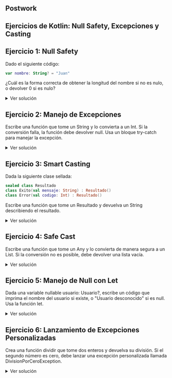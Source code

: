 ## Postwork

## Ejercicios de Kotlin: Null Safety, Excepciones y Casting

## Ejercicio 1: Null Safety

Dado el siguiente código:
```kotlin
var nombre: String? = "Juan"
```

¿Cuál es la forma correcta de obtener la longitud del nombre si no es nulo, o devolver 0 si es nulo?

<details>
<summary>Ver solución</summary>
    
```kotlin
val longitud = nombre?.length ?: 0
```
Esta solución utiliza el operador de llamada segura ?. y el operador Elvis ?: para manejar el caso nulo de manera concisa.
</details>

## Ejercicio 2: Manejo de Excepciones

Escribe una función que tome un String y lo convierta a un Int. Si la conversión falla, la función debe devolver null. Usa un bloque try-catch para manejar la excepción.

<details>
<summary>Ver solución</summary>
    
```kotlin
fun convertirAEntero(str: String): Int? {
    return try {
        str.toInt()
    } catch (e: NumberFormatException) {
        null
    }
}
```
Esta función intenta convertir el String a Int y devuelve null si ocurre una NumberFormatException.
</details>

## Ejercicio 3: Smart Casting

Dada la siguiente clase sellada:

```kotlin
sealed class Resultado
class Exito(val mensaje: String) : Resultado()
class Error(val codigo: Int) : Resultado()
```
Escribe una función que tome un Resultado y devuelva un String describiendo el resultado.

<details>
<summary>Ver solución</summary>
    
```kotlin
fun describirResultado(resultado: Resultado): String {
    return when (resultado) {
        is Exito -> "Éxito: ${resultado.mensaje}"
        is Error -> "Error: Código ${resultado.codigo}"
    }
}
```
Esta función utiliza smart casting para acceder a las propiedades específicas de cada subclase de Resultado.

</details>

## Ejercicio 4: Safe Cast

Escribe una función que tome un Any y lo convierta de manera segura a un List<String>. Si la conversión no es posible, debe devolver una lista vacía.

<details>
<summary>Ver solución</summary>
    
```kotlin
fun convertirAListaDeStrings(objeto: Any): List<String> {
    return (objeto as? List<*>)?.filterIsInstance<String>() ?: emptyList()
}
```
Esta función utiliza safe cast as? y filterIsInstance para realizar una conversión segura.
</details>

## Ejercicio 5: Manejo de Null con Let
Dada una variable nullable usuario: Usuario?, escribe un código que imprima el nombre del usuario si existe, o "Usuario desconocido" si es null. Usa la función let.

<details>
<summary>Ver solución</summary>
    
```kotlin
usuario?.let { 
    println(it.nombre) 
} ?: println("Usuario desconocido")
```
Esta solución utiliza let para ejecutar un bloque de código solo si usuario no es null, y el operador Elvis para manejar el caso nulo.
</details>

## Ejercicio 6: Lanzamiento de Excepciones Personalizadas

Crea una función dividir que tome dos enteros y devuelva su división. Si el segundo número es cero, debe lanzar una excepción personalizada llamada DivisionPorCeroException.

<details>
<summary>Ver solución</summary>
    
```kotlin
class DivisionPorCeroException : Exception("No se puede dividir por cero")

fun dividir(a: Int, b: Int): Int {
    if (b == 0) {
        throw DivisionPorCeroException()
    }
    return a / b
}
```
Esta función verifica si el divisor es cero y lanza una excepción personalizada en ese caso.
</details>
